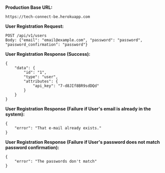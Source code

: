 
**Production Base URL:**
```shell 
https://tech-connect-be.herokuapp.com
```

**User Registration Request:**
```shell
POST /api/v1/users
Body: {"email": "email@example.com", "password": "password", "password_confirmation": "password"}
```

**User Registration Response (Success):**

```shell
{
    "data": {
        "id": "1",
        "type": "user",
        "attributes": {
            "api_key": "7-d8JIf8BR9sdDQd"
        }
    }
}
```

**User Registration Response (Failure if User's email is already in the system):**

```shell
{
    "error": "That e-mail already exists."
}
```

**User Registration Response (Failure if User's password does not match password confirmation):**

```shell
{
    "error": "The passwords don't match"
}
```
